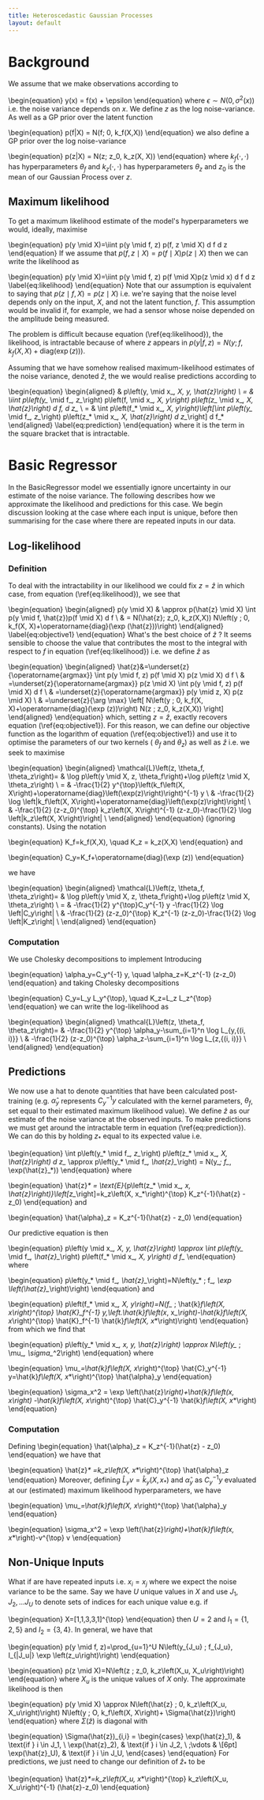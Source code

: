 ```yaml
---
title: Heteroscedastic Gaussian Processes
layout: default
---
```


# Background

We assume that we make observations according to

\begin{equation}
    y(x) = f(x) + \epsilon
\end{equation}
where $\epsilon \sim N(0, \sigma^2(x))$ i.e. the noise variance depends on $x$. We define $z$ as the log noise-variance. As well as a GP prior over the latent function

\begin{equation}
p(f|X) = N(f; 0, k_f(X,X))
\end{equation}
we also define a GP prior over the log noise-variance

\begin{equation}
p(z|X) = N(z; z_0, k_z(X, X))
\end{equation}
where $k_f(\cdot, \cdot)$ has hyperparameters $\theta_f$ and $k_z(\cdot, \cdot)$ has hyperparameters $\theta_z$ and $z_0$ is the mean of our Gaussian Process over $z$.

## Maximum likelihood
To get a maximum likelihood estimate of the model's hyperparameters we would, ideally, maximise

\begin{equation}
p(y \mid X)=\iint p(y \mid f, z) p(f, z \mid X) d f d z
\end{equation}
If we assume that $p(f, z \mid X)=p(f \mid X) p(z \mid X)$ then we can write the likelihood as

\begin{equation}
p(y \mid X)=\iint p(y \mid f, z) p(f \mid X)p(z \mid x) d f d z
\label{eq:likelihood}
\end{equation}
Note that our assumption is equivalent to saying that $p(z \mid f, X)=p(z \mid X)$ i.e. we're saying that the noise level depends only on the input, $X$, and not the latent function, $f$. This assumption would be invalid if, for example, we had a sensor whose noise depended on the amplitude being measured.

The problem is difficult because equation (\ref{eq:likelihood}), the likelihood, is intractable because of where $z$ appears in $p(y|f,z) = N(y; f, k_f(X,X) + \text{diag}(\exp(z)))$.

Assuming that we have somehow realised maximum-likelihood estimates of the noise variance, denoted $\hat{z}$, the we would realise predictions according to

\begin{equation}
\begin{aligned}
& p\left(y, \mid x_*, X, y, \hat{z}\right) \\
= & \iint p\left(y_* \mid f_*, z_*\right) p\left(f, \mid x_*, X, y\right) p\left(z_* \mid x_*, X, \hat{z}\right) d f, d z_* \\
= & \int p\left(f_* \mid x_*, X, y\right)\left[\int p\left(y_* \mid f_*, z_*\right) p\left(z_* \mid x_*, X, \hat{z}\right) d z_*\right] d f_*
\end{aligned}
\label{eq:prediction}
\end{equation}
where it is the term in the square bracket that is intractable.

# Basic Regressor
In the BasicRegressor model we essentially ignore uncertainty in our estimate of the noise variance. The following describes how we approximate the likelihood and predictions for this case. We begin discussion looking at the case where each input is unique, before then summarising for the case where there are repeated inputs in our data.

## Log-likelihood
### Definition
To deal with the intractability in our likelihood we could fix $z=\hat{z}$ in which case, from equation (\ref{eq:likelihood}), we see that

\begin{equation}
\begin{aligned}
p(y \mid X) & \approx p(\hat{z} \mid X) \int p(y \mid f, \hat{z})p(f \mid X) d f \\
& = N(\hat{z}; z_0, k_z(X,X)) N\left(y ; 0, k_f(X, X)+\operatorname{diag}(\exp (\hat{z}))\right)
\end{aligned}
\label{eq:objective1}
\end{equation}
What's the best choice of $\hat{z}$ ? It seems sensible to choose the value that contributes the most to the integral with respect to $f$ in equation (\ref{eq:likelihood}) i.e. we define $\hat{z}$ as

\begin{equation}
\begin{aligned}
\hat{z}&=\underset{z}{\operatorname{argmax}} \int p(y \mid f, z) p(f \mid X) p(z \mid X) d f \\
& =\underset{z}{\operatorname{argmax}} p(z \mid X) \int p(y \mid f, z) p(f \mid X) d f \\
& =\underset{z}{\operatorname{argmax}} p(y \mid z, X) p(z \mid X) \\
& =\underset{z}{\arg \max} \left[ N\left(y ; 0, k_f(X, X)+\operatorname{diag}(\exp (z))\right) N(z ; z_0, k_z(X,X)) \right]
\end{aligned}
\end{equation}
which, setting $z=\hat{z}$, exactly recovers equation (\ref{eq:objective1}). For this reason, we can define our objective function as the logarithm of equation (\ref{eq:objective1}) and use it to optimise the parameters of our two kernels ( $\theta_f$ and $\theta_z$) as well as $\hat{z}$ i.e. we seek to maximise

\begin{equation}
\begin{aligned}
\mathcal{L}\left(z, \theta_f, \theta_z\right)= & \log p\left(y \mid X, z, \theta_f\right)+\log p\left(z \mid X, \theta_z\right) \\
= & -\frac{1}{2} y^{\top}\left(k_f\left(X, X\right)+\operatorname{diag}\left(\exp(z)\right)\right)^{-1} y \\
& -\frac{1}{2} \log \left|k_f\left(X, X\right)+\operatorname{diag}\left(\exp(z)\right)\right| \\
& -\frac{1}{2} (z-z_0)^{\top} k_z\left(X, X\right)^{-1} (z-z_0)-\frac{1}{2} \log \left|k_z\left(X, X\right)\right| \\
\end{aligned}
\end{equation}
(ignoring constants). Using the notation

\begin{equation}
K_f=k_f(X,X), \quad K_z = k_z(X,X)
\end{equation}
and

\begin{equation}
C_y=K_f+\operatorname{diag}(\exp (z))
\end{equation}

we have

\begin{equation}
\begin{aligned}
\mathcal{L}\left(z, \theta_f, \theta_z\right)= & \log p\left(y \mid X, z, \theta_f\right)+\log p\left(z \mid X, \theta_z\right) \\
= & -\frac{1}{2} y^{\top}C_y^{-1} y -\frac{1}{2} \log \left|C_y\right| \\
& -\frac{1}{2} (z-z_0)^{\top} K_z^{-1} (z-z_0)-\frac{1}{2} \log \left|K_z\right| \\
\end{aligned}
\end{equation}

### Computation
We use Cholesky decompositions to implement  Introducing

\begin{equation}
\alpha_y=C_y^{-1} y, \quad \alpha_z=K_z^{-1} (z-z_0)
\end{equation}
and taking Cholesky decompositions

\begin{equation}
C_y=L_y L_y^{\top}, \quad K_z=L_z L_z^{\top}
\end{equation}
we can write the log-likelihood as

\begin{equation}
\begin{aligned}
\mathcal{L}\left(z, \theta_f, \theta_z\right)= & -\frac{1}{2} y^{\top} \alpha_y-\sum_{i=1}^n \log L_{y,{(i, i)}} \\
& -\frac{1}{2} (z-z_0)^{\top} \alpha_z-\sum_{i=1}^n \log L_{z,{(i, i)}} \\
\end{aligned}
\end{equation}

## Predictions
We now use a hat to denote quantities that have been calculated post-training (e.g. $\hat{\alpha}_y$ represents $C^{-1}_y y$ calculated with the kernel parameters, $\theta_f$, set equal to their estimated maximum likelihood value). We define $\hat{z}$ as our estimate of the noise variance at the observed inputs. To make predictions we must get around the intractable term in equation (\ref{eq:prediction}). We can do this by holding $z_*$ equal to its expected value i.e.

\begin{equation}
\int p\left(y_* \mid f_*, z_*\right) p\left(z_* \mid x_*, X, \hat{z}\right) d z_*
\approx p\left(y_* \mid f_*, \hat{z}_*\right) = N(y_*; f_*, \exp(\hat{z}_*))
\end{equation}
where

\begin{equation}
\hat{z}_* = \text{E}_{p\left(z_* \mid x_*, x, \hat{z}\right)}\left[z_*\right]=k_z\left(X, x_*\right)^{\top} K_z^{-1}(\hat{z} - z_0)
\end{equation}
and

\begin{equation}
    \hat{\alpha}_z = K_z^{-1}(\hat{z} - z_0)
\end{equation}

Our predictive equation is then

\begin{equation}
p\left(y \mid x_*, X, y, \hat{z}\right)
\approx \int p\left(y_* \mid f_*, \hat{z}_*\right) p\left(f_* \mid x_*, X, y\right) d f_*
\end{equation}
where

\begin{equation}
p\left(y_* \mid f_*, \hat{z}_*\right)=N\left(y_* ; f_*, \exp \left(\hat{z}_*\right)\right)
\end{equation}
and

\begin{equation}
p\left(f_* \mid x_*, X, y\right)=N(f_* ; \hat{k}_f\left(X, x_*\right)^{\top} \hat{K}_f^{-1} y,\left.\hat{k}_f\left(x_*, x_*\right)-\hat{k}_f\left(X, x_*\right)^{\top} \hat{K}_f^{-1} \hat{k}_f\left(X, x_*\right)\right)
\end{equation}
from which we find that

\begin{equation}
p\left(y_* \mid x_*, x, y, \hat{z}\right) \approx N\left(y_* ; \mu_*, \sigma_*^2\right)
\end{equation}
where

\begin{equation}
\mu_*=\hat{k}_f\left(X, x_*\right)^{\top} \hat{C}_y^{-1} y=\hat{k}_f\left(X, x_*\right)^{\top} \hat{\alpha}_y 
\end{equation}

\begin{equation}
\sigma_x^2 = \exp \left(\hat{z}_*\right)+\hat{k}_f\left(x_*, x_*\right)
   -\hat{k}_f\left(X, x_*\right)^{\top} \hat{C}_y^{-1} \hat{k}_f\left(X, x_*\right)
\end{equation}

### Computation

Defining
\begin{equation}
    \hat{\alpha}_z = K_z^{-1}(\hat{z} - z_0)
\end{equation}
we have that

\begin{equation}
\hat{z}_* =k_z\left(X, x_*\right)^{\top} \hat{\alpha}_z
\end{equation}
Moreover, defining $\hat{L}_y v = \hat{k}_y(X, x_*)$ and $\hat{\alpha}_y$ as $C_y^{-1}y$ evaluated at our (estimated) maximum likelihood hyperparameters, we have

\begin{equation}
\mu_*=\hat{k}_f\left(X, x_*\right)^{\top} \hat{\alpha}_y 
\end{equation}

\begin{equation}
\sigma_x^2 = \exp \left(\hat{z}_*\right)+\hat{k}_f\left(x_*, x_*\right)-v^{\top} v
\end{equation}

## Non-Unique Inputs

What if are have repeated inputs i.e. $x_i=x_j$ where we expect the noise variance to be the same. Say we have $U$ unique values in $X$ and use $J_1, J_2, ... J_U$ to denote sets of indices for each unique value e.g. if


\begin{equation}
X=[1,1,3,3,1]^{\top}
\end{equation}
then $U=2 \text { and } I_1=\{1,2,5\}$ and $I_2=\{3,4\}$. In general, we have that

\begin{equation}
p(y \mid f, z)=\prod_{u=1}^U N\left(y_{J_u} ; f_{J_u}, I_{|J_u|} \exp \left(z_u\right)\right)
\end{equation}

\begin{equation}
p(z \mid X)=N\left(z ; z_0, k_z\left(X_u, X_u\right)\right)
\end{equation}
where $X_u$ is the unique values of $X$ only. The approximate likelihood is then

\begin{equation}
p(y \mid X) \approx N\left(\hat{z} ; 0, k_z\left(X_u, X_u\right)\right)
N\left(y ; O, k_f\left(X, X\right)+ \Sigma(\hat{z})\right)
\end{equation}
where $\Sigma(\hat{z})$ is diagonal with

\begin{equation}
\Sigma(\hat{z})_{i,i} =
\begin{cases}
\exp(\hat{z}_1), & \text{if } i \in J_1, \\
\exp(\hat{z}_2), & \text{if } i \in J_2, \\
\;\vdots & \\[6pt]
\exp(\hat{z}_U), & \text{if } i \in J_U,
\end{cases}
\end{equation}
For predictions, we just need to change our definition of $\hat{z}_*$ to be

\begin{equation}
\hat{z}_*=k_z\left(X_u, x_*\right)^{\top} k_z\left(X_u, X_u\right)^{-1} (\hat{z}-z_0)
\end{equation}
